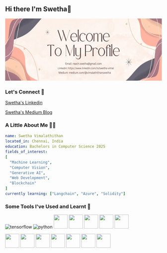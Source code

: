 ## Hi there I'm Swetha👋
<img src="Welcome To My Profile.png" class="center" width=600 height=200/>

### Let's Connect :incoming_envelope:	
<p>
  <a href = "https://www.linkedin.com/in/swetha-vimalathithan-3948b61ab/">Swetha's Linkedin</a>
</p>
<p>
  <a href = "medium.com/@vimalathithanswetha">Swetha's Medium Blog</a>
</p>



### A Little About Me :woman_technologist:	
```yaml
name: Swetha Vimalathithan
located_in: Chennai, India
education: Bachelors in Computer Science 2025
fields_of_interest:
[
  "Machine Learning",
  "Computer Vision",
  "Generative AI",
  "Web Development",
  "Blockchain"
]
currently learning: ["Langchain", "Azure", "Solidity"]
```
### Some Tools I've Used and Learnt :mag_right:
<p align="left">
<img src="https://cdn.jsdelivr.net/gh/devicons/devicon@latest/icons/tensorflow/tensorflow-original.svg" alt="tensorflow" width="45" height="45"/>
<img src="https://cdn.jsdelivr.net/gh/devicons/devicon@latest/icons/python/python-original.svg" alt="python" width="45" height="45" />
<img src="https://cdn.jsdelivr.net/gh/devicons/devicon@latest/icons/numpy/numpy-original.svg"  width="45" height="45" />
<img src="https://cdn.jsdelivr.net/gh/devicons/devicon@latest/icons/scikitlearn/scikitlearn-original.svg" width="45" height="45"  />
<img src="https://cdn.jsdelivr.net/gh/devicons/devicon@latest/icons/pandas/pandas-original.svg"  width="45" height="45"  />
<img src="https://cdn.jsdelivr.net/gh/devicons/devicon@latest/icons/django/django-plain-wordmark.svg" width="45" height="45"  />
<img src="https://cdn.jsdelivr.net/gh/devicons/devicon@latest/icons/anaconda/anaconda-original.svg" width="45" height="45"  />
</p>
<p align="left">
<img src="https://cdn.jsdelivr.net/gh/devicons/devicon@latest/icons/azure/azure-original-wordmark.svg" width="45" height="45"  />
<img src="https://cdn.jsdelivr.net/gh/devicons/devicon@latest/icons/cplusplus/cplusplus-original.svg"  width="45" height="45" />
<img src="https://cdn.jsdelivr.net/gh/devicons/devicon@latest/icons/docker/docker-original.svg" width="45" height="45"  />
<img src="https://cdn.jsdelivr.net/gh/devicons/devicon@latest/icons/git/git-original.svg" width="45" height="45"  />
<img src="https://cdn.jsdelivr.net/gh/devicons/devicon@latest/icons/matplotlib/matplotlib-original.svg" width="45" height="45"  />
<img src="https://cdn.jsdelivr.net/gh/devicons/devicon@latest/icons/mysql/mysql-original-wordmark.svg" width="45" height="45"  />
<img src="https://cdn.jsdelivr.net/gh/devicons/devicon@latest/icons/streamlit/streamlit-original.svg" width="45" height="45"  />

</p>
                    
